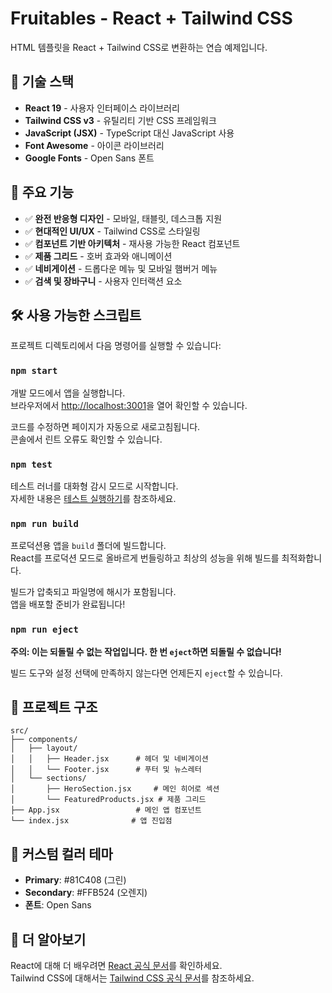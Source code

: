 # Fruitables - React + Tailwind CSS

HTML 템플릿을 React + Tailwind CSS로 변환하는 연습 예제입니다.

## 🚀 기술 스택

- **React 19** - 사용자 인터페이스 라이브러리
- **Tailwind CSS v3** - 유틸리티 기반 CSS 프레임워크
- **JavaScript (JSX)** - TypeScript 대신 JavaScript 사용
- **Font Awesome** - 아이콘 라이브러리
- **Google Fonts** - Open Sans 폰트

## 🎨 주요 기능

- ✅ **완전 반응형 디자인** - 모바일, 태블릿, 데스크톱 지원
- ✅ **현대적인 UI/UX** - Tailwind CSS로 스타일링
- ✅ **컴포넌트 기반 아키텍처** - 재사용 가능한 React 컴포넌트
- ✅ **제품 그리드** - 호버 효과와 애니메이션
- ✅ **네비게이션** - 드롭다운 메뉴 및 모바일 햄버거 메뉴
- ✅ **검색 및 장바구니** - 사용자 인터랙션 요소

## 🛠️ 사용 가능한 스크립트

프로젝트 디렉토리에서 다음 명령어를 실행할 수 있습니다:

### `npm start`

개발 모드에서 앱을 실행합니다.\
브라우저에서 [http://localhost:3001](http://localhost:3001)을 열어 확인할 수 있습니다.

코드를 수정하면 페이지가 자동으로 새로고침됩니다.\
콘솔에서 린트 오류도 확인할 수 있습니다.

### `npm test`

테스트 러너를 대화형 감시 모드로 시작합니다.\
자세한 내용은 [테스트 실행하기](https://facebook.github.io/create-react-app/docs/running-tests)를 참조하세요.

### `npm run build`

프로덕션용 앱을 `build` 폴더에 빌드합니다.\
React를 프로덕션 모드로 올바르게 번들링하고 최상의 성능을 위해 빌드를 최적화합니다.

빌드가 압축되고 파일명에 해시가 포함됩니다.\
앱을 배포할 준비가 완료됩니다!

### `npm run eject`

**주의: 이는 되돌릴 수 없는 작업입니다. 한 번 `eject`하면 되돌릴 수 없습니다!**

빌드 도구와 설정 선택에 만족하지 않는다면 언제든지 `eject`할 수 있습니다.

## 📁 프로젝트 구조

```
src/
├── components/
│   ├── layout/
│   │   ├── Header.jsx      # 헤더 및 네비게이션
│   │   └── Footer.jsx      # 푸터 및 뉴스레터
│   └── sections/
│       ├── HeroSection.jsx     # 메인 히어로 섹션
│       └── FeaturedProducts.jsx # 제품 그리드
├── App.jsx                 # 메인 앱 컴포넌트
└── index.jsx              # 앱 진입점
```

## 🎨 커스텀 컬러 테마

- **Primary**: #81C408 (그린)
- **Secondary**: #FFB524 (오렌지)
- **폰트**: Open Sans

## 📖 더 알아보기

React에 대해 더 배우려면 [React 공식 문서](https://reactjs.org/)를 확인하세요.\
Tailwind CSS에 대해서는 [Tailwind CSS 공식 문서](https://tailwindcss.com/)를 참조하세요.
